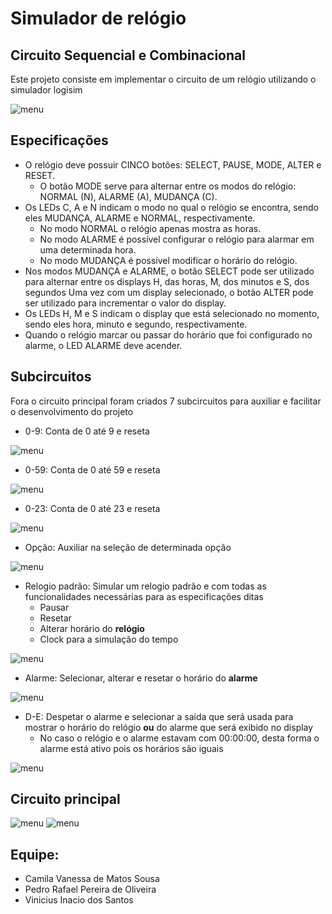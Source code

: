 # Simulador de relógio
## Circuito Sequencial e Combinacional
Este projeto consiste em implementar o circuito de um relógio utilizando o simulador
logisim

![menu](Layout.JPG)

## Especificações
- O relógio deve possuir CINCO botões: SELECT, PAUSE, MODE, ALTER e RESET.
    - O botão MODE serve para alternar entre os modos do relógio: NORMAL (N),
ALARME (A), MUDANÇA (C).
- Os LEDs C, A e N indicam o modo no qual o relógio se encontra, sendo eles MUDANÇA, ALARME e NORMAL, respectivamente.
   - No modo NORMAL o relógio apenas mostra as horas.
   - No modo ALARME é possível configurar o relógio para alarmar em uma determinada hora.
   - No modo MUDANÇA é possível modificar o horário do relógio.
- Nos modos MUDANÇA e ALARME, o botão SELECT pode ser utilizado para alternar entre os displays H, das horas, M, dos minutos e S, dos segundos Uma vez com um display selecionado, o botão ALTER pode ser utilizado para incrementar o valor do display.
- Os LEDs H, M e S indicam o display que está selecionado no momento, sendo eles hora, minuto e segundo, respectivamente.
- Quando o relógio marcar ou passar do horário que foi configurado no alarme, o LED ALARME deve acender.


## Subcircuitos
Fora o circuito principal foram criados 7 subcircuitos para auxiliar e facilitar o desenvolvimento do projeto

- 0-9: Conta de 0 até 9 e reseta

![menu](Cont0-9.JPG)

- 0-59: Conta de 0 até 59 e reseta

![menu](Cont0-59.JPG)

- 0-23: Conta de 0 até 23 e reseta

![menu](Cont0-23.JPG)
 
- Opção: Auxiliar na seleção de determinada opção

![menu](Opção.JPG)

- Relogio padrão: Simular um relogio padrão e com todas as funcionalidades necessárias para as especificações ditas
    - Pausar
    - Resetar
    - Alterar horário do **relógio**
    - Clock para a simulação do tempo

![menu](Relogio-padrao.JPG)

- Alarme: Selecionar, alterar e resetar o horário do **alarme**

![menu](Alarme.JPG)

- D-E: Despetar o alarme e selecionar a saída que será usada para mostrar o horário do relógio **ou** do alarme que será exibido no display
    - No caso o relógio e o alarme estavam com 00:00:00, desta forma o alarme está ativo pois os horários são iguais

![menu](D-E.JPG)

## Circuito principal
![menu](main.JPG)
![menu](main2.JPG)

## Equipe: 
- Camila Vanessa de Matos Sousa
- Pedro Rafael Pereira de Oliveira
- Vinicius Inacio dos Santos

